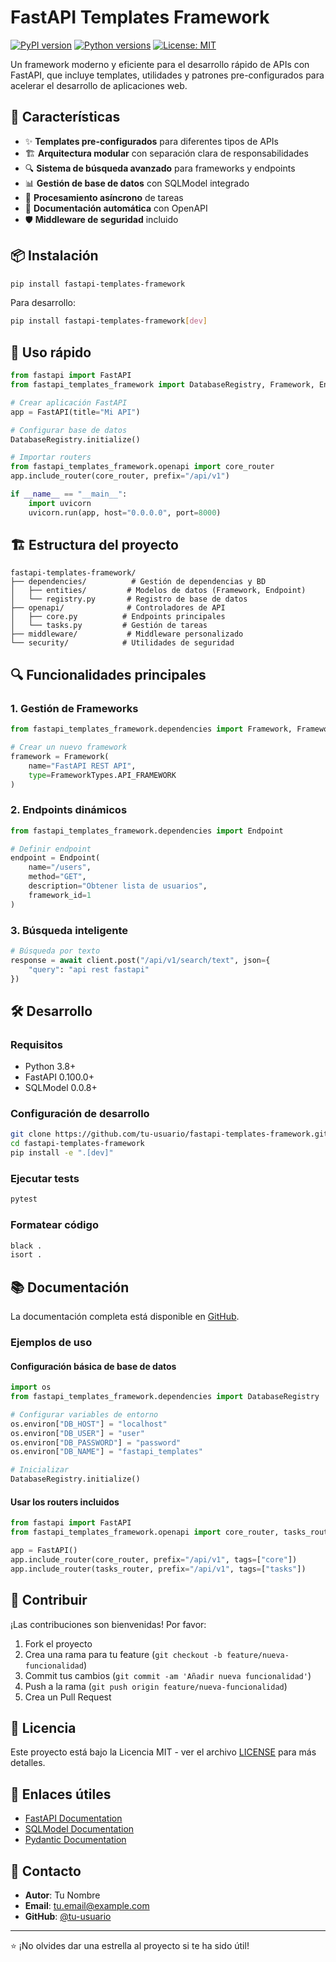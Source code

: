 # FastAPI Templates Framework

[![PyPI version](https://badge.fury.io/py/fastapi-templates-framework.svg)](https://badge.fury.io/py/fastapi-templates-framework)
[![Python versions](https://img.shields.io/pypi/pyversions/fastapi-templates-framework.svg)](https://pypi.org/project/fastapi-templates-framework/)
[![License: MIT](https://img.shields.io/badge/License-MIT-yellow.svg)](https://opensource.org/licenses/MIT)

Un framework moderno y eficiente para el desarrollo rápido de APIs con FastAPI, que incluye templates, utilidades y patrones pre-configurados para acelerar el desarrollo de aplicaciones web.

## 🚀 Características

- ✨ **Templates pre-configurados** para diferentes tipos de APIs
- 🏗️ **Arquitectura modular** con separación clara de responsabilidades
- 🔍 **Sistema de búsqueda avanzado** para frameworks y endpoints
- 📊 **Gestión de base de datos** con SQLModel integrado
- 🔄 **Procesamiento asíncrono** de tareas
- 📝 **Documentación automática** con OpenAPI
- 🛡️ **Middleware de seguridad** incluido

## 📦 Instalación

```bash
pip install fastapi-templates-framework
```

Para desarrollo:
```bash
pip install fastapi-templates-framework[dev]
```

## 🎯 Uso rápido

```python
from fastapi import FastAPI
from fastapi_templates_framework import DatabaseRegistry, Framework, Endpoint

# Crear aplicación FastAPI
app = FastAPI(title="Mi API")

# Configurar base de datos
DatabaseRegistry.initialize()

# Importar routers
from fastapi_templates_framework.openapi import core_router
app.include_router(core_router, prefix="/api/v1")

if __name__ == "__main__":
    import uvicorn
    uvicorn.run(app, host="0.0.0.0", port=8000)
```

## 🏗️ Estructura del proyecto

```
fastapi-templates-framework/
├── dependencies/          # Gestión de dependencias y BD
│   ├── entities/         # Modelos de datos (Framework, Endpoint)
│   └── registry.py       # Registro de base de datos
├── openapi/              # Controladores de API
│   ├── core.py          # Endpoints principales
│   └── tasks.py         # Gestión de tareas
├── middleware/           # Middleware personalizado
└── security/            # Utilidades de seguridad
```

## 🔍 Funcionalidades principales

### 1. Gestión de Frameworks
```python
from fastapi_templates_framework.dependencies import Framework, FrameworkTypes

# Crear un nuevo framework
framework = Framework(
    name="FastAPI REST API",
    type=FrameworkTypes.API_FRAMEWORK
)
```

### 2. Endpoints dinámicos
```python
from fastapi_templates_framework.dependencies import Endpoint

# Definir endpoint
endpoint = Endpoint(
    name="/users",
    method="GET",
    description="Obtener lista de usuarios",
    framework_id=1
)
```

### 3. Búsqueda inteligente
```python
# Búsqueda por texto
response = await client.post("/api/v1/search/text", json={
    "query": "api rest fastapi"
})
```

## 🛠️ Desarrollo

### Requisitos
- Python 3.8+
- FastAPI 0.100.0+
- SQLModel 0.0.8+

### Configuración de desarrollo
```bash
git clone https://github.com/tu-usuario/fastapi-templates-framework.git
cd fastapi-templates-framework
pip install -e ".[dev]"
```

### Ejecutar tests
```bash
pytest
```

### Formatear código
```bash
black .
isort .
```

## 📚 Documentación

La documentación completa está disponible en [GitHub](https://github.com/tu-usuario/fastapi-templates-framework#readme).

### Ejemplos de uso

#### Configuración básica de base de datos
```python
import os
from fastapi_templates_framework.dependencies import DatabaseRegistry

# Configurar variables de entorno
os.environ["DB_HOST"] = "localhost"
os.environ["DB_USER"] = "user"
os.environ["DB_PASSWORD"] = "password"
os.environ["DB_NAME"] = "fastapi_templates"

# Inicializar
DatabaseRegistry.initialize()
```

#### Usar los routers incluidos
```python
from fastapi import FastAPI
from fastapi_templates_framework.openapi import core_router, tasks_router

app = FastAPI()
app.include_router(core_router, prefix="/api/v1", tags=["core"])
app.include_router(tasks_router, prefix="/api/v1", tags=["tasks"])
```

## 🤝 Contribuir

¡Las contribuciones son bienvenidas! Por favor:

1. Fork el proyecto
2. Crea una rama para tu feature (`git checkout -b feature/nueva-funcionalidad`)
3. Commit tus cambios (`git commit -am 'Añadir nueva funcionalidad'`)
4. Push a la rama (`git push origin feature/nueva-funcionalidad`)
5. Crea un Pull Request

## 📄 Licencia

Este proyecto está bajo la Licencia MIT - ver el archivo [LICENSE](LICENSE) para más detalles.

## 🔗 Enlaces útiles

- [FastAPI Documentation](https://fastapi.tiangolo.com/)
- [SQLModel Documentation](https://sqlmodel.tiangolo.com/)
- [Pydantic Documentation](https://docs.pydantic.dev/)

## 📧 Contacto

- **Autor**: Tu Nombre
- **Email**: tu.email@example.com
- **GitHub**: [@tu-usuario](https://github.com/tu-usuario)

---

⭐ ¡No olvides dar una estrella al proyecto si te ha sido útil!
